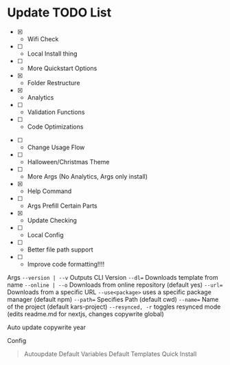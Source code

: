 # Update TODO List
- [x] - Wifi Check
- [ ] - Local Install thing
- [ ] - More Quickstart Options
- [x] - Folder Restructure
- [x] - Analytics
- [ ] - Validation Functions
- [ ] - Code Optimizations
<!-- - [ ] - Fun Easter Eggs -->
- [ ] - Change Usage Flow
- [ ] - Halloween/Christmas Theme
- [ ] - More Args (No Analytics, Args only install)
- [x] - Help Command
- [ ] - Args Prefill Certain Parts
- [x] - Update Checking
- [ ] - Local Config
- [ ] - Better file path support
- [ ] - Improve code formatting!!!!

Args
`--version | --v` Outputs CLI Version
`--dl=` Downloads template from name
`--online | --o` Downloads from online repository (default yes)
`--url=` Downloads from a specific URL
`--use<package>` uses a specific package manager (default npm)
`--path=` Specifies Path (default cwd)
`--name=` Name of the project (default kars-project)
`--resynced, -r` toggles resynced mode (edits readme.md for nextjs, changes copywrite global)

Auto update copywrite year

Config
> Autoupdate
> Default Variables
> Default Templates
> Quick Install